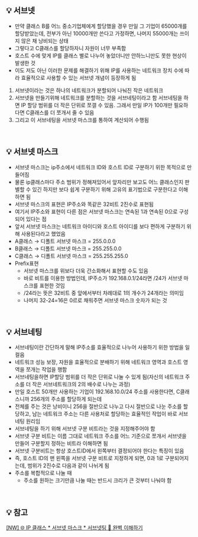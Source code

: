 <aside>
<h2>💡 서브넷</h2>

</aside>

- 만약 클래스 B를 어느 중소기업체에게 할당했을 경우 만일 그 기업이 65000개를 할당받았는데, 전부가 아닌 10000개만 쓴다고 가정하면, 나머지 55000개는 쓰이지 않은 채 낭비되는 상태
- 그렇다고 C클래스를 할당하자니 자원이 너무 부족함
- 호스트 수에 맞게  IP를 클래스 별로 나누어 놓았더니만 안하느니만도 못한 현상이 발생한 것
- 이도 저도 아닌 이러한 문제를 해결하기 위해 IP를 사용하는 네트워크 장치 수에 따라 효율적으로 사용할 수 있는 서브넷 개념이 등장하게 됨
1. 서브넷이라는 것은 하나의 네트워크가 분할되어 나눠진 작은 네트워크
2. 서브넷을 만들기위해 네트워크를 분할하는 것을 서브네팅이라고 함 서브네팅을 하면 IP 할당 범위를 더 작은 단위로 쪼갤 수 있음. 그래서 만일 IP가 100개만 필요하다면 C클래스를 더 쪼개서 줄 수 있음
3. 그리고 이 서브네팅을 서브넷 마스크를 통하여 계산되어 수행됨
<br>
<aside>
<h2>💡 서브넷 마스크</h2>

</aside>

- 서브넷 마스크는 ip주소에서 네트워크 ID와 호스트 ID로 구분하기 위한 목적으로 만들어짐
- 물론 ip클래스마다 주소 범위가 정해져있어서 앞자리만 보고도 어느 클래스인지 판별할 수 있긴 하지만 보다 쉽게 구분하기 위해 고유의 표기법으로 구분한다고 이해하면 됨
- 서브넷 마스크의 표현은 IP주소와 똑같은 32비트 2진수로 표현됨
- 여기서 IP주소와 표현이 다른 점은 서브넷 마스크는 연속된 1과 연속된 0으로 구성되어 있다는 점
- 앞서 서브넷 마스크는 네트워크 아이디와 호스트 아이디를 보다 편하게 구분하기 위해 사용된다라고 했었음
- A클래스 → 디폴트 서브넷 마스크 = 255.0.0.0
- B클래스 → 디폴트 서브넷 마스크 = 255.255.0.0
- C클래스 → 디폴트 서브넷 마스크 = 255.255.255.0
- Prefix표현
    - 서브넷 마스크를 위보다 더욱 간소화해서 표현할 수도 있음
    - 바로 비트를 이용한 방법인데, IP주소가 192.168.0.1/24라면 /24가 서브넷 마스크를 표현한 것임
    - /24라는 뜻은 32비트 중 앞에서부터 차례대로 1의 개수가 24개라는 의미임
    - 나머지 32-24=16은 0르로 채워주면 서브넷 마스크 숫자가 되는 것
 
<br>
<aside>
<h2>💡 서브네팅</h2>

</aside>

- 서브네팅이란 간단하게 말해 IP주소를 효율적으로 나누어 사용하기 위한 방법을 일컬음
- 네트워크 성능 보장, 자원을 효율적으로 분배하기 위해 네트워크 영역과 호스트 영역을 쪼개는 작업을 행함
- 서브네팅을하면 IP할당 범위를 더 작은 단위로 나눌 수 있게 됨(자신의 네트워크 주소를 더 작은 서브네트워크의 2의 배수로 나누는 과정)
- 만일 호스트 50개만 사용하는 기업이 192.168.10.0/24 주소를 사용한다면, C클래스니까 256개의 주소를 할당하게 되는데
- 전체를 주는 것은 낭비이니 256을 절반으로 나누고 다시 절반으로 나눈 주소를 할당하고, 남는 네트워크 주소는 다른 사용처로 할당하는 효율적인 작업이 바로 서브네팅 원리임
- 서브네팅을 하기 위해 서브넷 구분 비트라는 것을 지정해주어야 함
- 서브넷 구분 비트는 이름 그대로 네트워크 주소를 어느 기준으로 쪼개서 서브넷을 만들어 구분할지 정하는 비트라 이해하면 됨
- 서브넷 구분비트는 항상 호스트ID에서 왼쪽부터 결정되어야 한다는 특징이 있음
- 즉, 호스트 ID의 맨 왼쪽을 서브넷 구분 비트로 지정하게 되면, 0과 1로 구분되어지는데, 범위가 2진수로 다음과 같이 나뉘게 됨
- 주소를 복합적으로 나눌 때
    - 주소를 원하는 크기만큼 나눌 때는 반드시 크리가 큰 것부터 나눠야 함
<br>
<aside>
<h2>💡 참고</h2>

</aside>

[[NW] 🌐 IP 클래스 * 서브넷 마스크 * 서브넷팅 💯 완벽 이해하기](https://inpa.tistory.com/entry/WEB-IP-%ED%81%B4%EB%9E%98%EC%8A%A4-%EC%84%9C%EB%B8%8C%EB%84%B7-%EB%A7%88%EC%8A%A4%ED%81%AC-%EC%84%9C%EB%B8%8C%EB%84%B7%ED%8C%85-%EC%B4%9D%EC%A0%95%EB%A6%AC#D_%ED%81%B4%EB%9E%98%EC%8A%A4)

